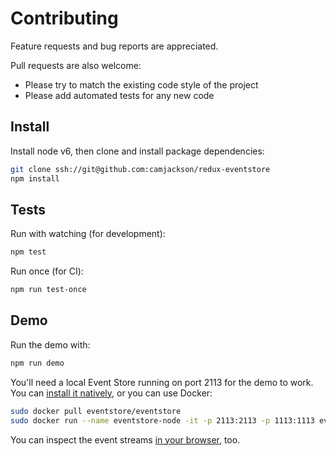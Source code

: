 # Contributing
Feature requests and bug reports are appreciated.

Pull requests are also welcome:
 - Please try to match the existing code style of the project
 - Please add automated tests for any new code

## Install
Install node v6, then clone and install package dependencies:
```sh
git clone ssh://git@github.com:camjackson/redux-eventstore
npm install
```

## Tests
Run with watching (for development):
```sh
npm test
```

Run once (for CI):
```sh
npm run test-once
```

## Demo
Run the demo with:
```sh
npm run demo
```

You'll need a local Event Store running on port 2113 for the demo to work.
You can [install it natively](http://docs.geteventstore.com/introduction/3.9.0/), or you can use Docker:

```sh
sudo docker pull eventstore/eventstore
sudo docker run --name eventstore-node -it -p 2113:2113 -p 1113:1113 eventstore/eventstore
```

You can inspect the event streams [in your browser](http://0.0.0.0:2113/web/index.html#/streams/demo-stream), too.
